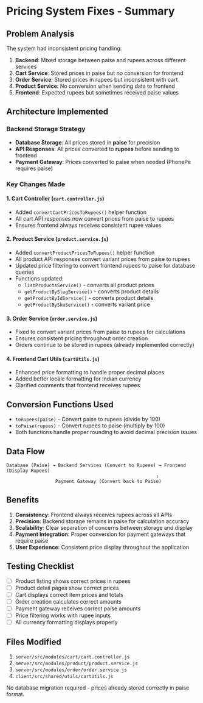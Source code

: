 # Pricing System Fixes - Summary

## Problem Analysis
The system had inconsistent pricing handling:
1. **Backend**: Mixed storage between paise and rupees across different services
2. **Cart Service**: Stored prices in paise but no conversion for frontend
3. **Order Service**: Stored prices in rupees but inconsistent with cart
4. **Product Service**: No conversion when sending data to frontend
5. **Frontend**: Expected rupees but sometimes received paise values

## Architecture Implemented

### Backend Storage Strategy
- **Database Storage**: All prices stored in **paise** for precision
- **API Responses**: All prices converted to **rupees** before sending to frontend
- **Payment Gateway**: Prices converted to paise when needed (PhonePe requires paise)

### Key Changes Made

#### 1. Cart Controller (`cart.controller.js`)
- Added `convertCartPricesToRupees()` helper function
- All cart API responses now convert prices from paise to rupees
- Ensures frontend always receives consistent rupee values

#### 2. Product Service (`product.service.js`)
- Added `convertProductPricesToRupees()` helper function
- All product API responses convert variant prices from paise to rupees
- Updated price filtering to convert frontend rupees to paise for database queries
- Functions updated:
  - `listProductsService()` - converts all product prices
  - `getProductBySlugService()` - converts product details
  - `getProductByIdService()` - converts product details
  - `getProductBySkuService()` - converts variant price

#### 3. Order Service (`order.service.js`)
- Fixed to convert variant prices from paise to rupees for calculations
- Ensures consistent pricing throughout order creation
- Orders continue to be stored in rupees (already implemented correctly)

#### 4. Frontend Cart Utils (`cartUtils.js`)
- Enhanced price formatting to handle proper decimal places
- Added better locale formatting for Indian currency
- Clarified comments that frontend receives rupees

## Conversion Functions Used
- `toRupees(paise)` - Convert paise to rupees (divide by 100)
- `toPaise(rupees)` - Convert rupees to paise (multiply by 100)
- Both functions handle proper rounding to avoid decimal precision issues

## Data Flow
```
Database (Paise) → Backend Services (Convert to Rupees) → Frontend (Display Rupees)
                                                       ↓
                  Payment Gateway (Convert back to Paise)
```

## Benefits
1. **Consistency**: Frontend always receives rupees across all APIs
2. **Precision**: Backend storage remains in paise for calculation accuracy
3. **Scalability**: Clear separation of concerns between storage and display
4. **Payment Integration**: Proper conversion for payment gateways that require paise
5. **User Experience**: Consistent price display throughout the application

## Testing Checklist
- [ ] Product listing shows correct prices in rupees
- [ ] Product detail pages show correct prices
- [ ] Cart displays correct item prices and totals
- [ ] Order creation calculates correct amounts
- [ ] Payment gateway receives correct paise amounts
- [ ] Price filtering works with rupee inputs
- [ ] All currency formatting displays properly

## Files Modified
1. `server/src/modules/cart/cart.controller.js`
2. `server/src/modules/product/product.service.js` 
3. `server/src/modules/order/order.service.js`
4. `client/src/shared/utils/cartUtils.js`

No database migration required - prices already stored correctly in paise format.